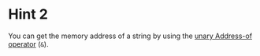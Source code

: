 # Hint 2

You can get the memory address of a string by using the [unary Address-of operator](https://learn.microsoft.com/dotnet/csharp/language-reference/operators/pointer-related-operators) (`&`).